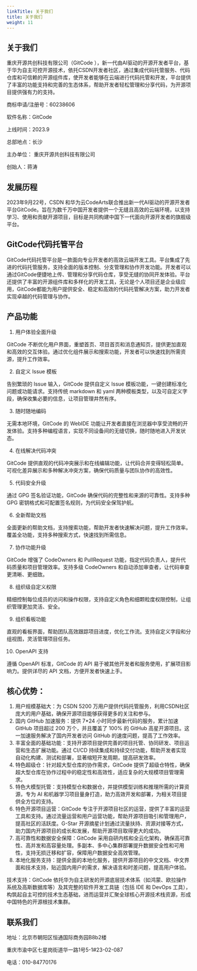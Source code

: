 ```yaml
---
linkTitle: 关于我们
title: 关于我们
weight: 11
---
```


## 关于我们

重庆开源共创科技有限公司（GitCode ），新一代由AI驱动的开源开发者平台，基于华为自主可控开源技术，依托CSDN开发者社区，通过集成代码托管服务、代码仓库和可信赖的开源组件库，使开发者能够在云端进行代码托管和开发，平台提供了丰富的功能支持和完善的生态体系，帮助开发者轻松管理和分享代码，为开源项目提供强有力的支持。

商标申请/注册号：60238606

软件名称：GitCode

上线时间：2023.9

总部地点：长沙

主办单位：  重庆开源共创科技有限公司

创始人：蒋涛

## 发展历程

2023年9月22号，CSDN 和华为云CodeArts联合推出新一代AI驱动的开源开发者平台GitCode。旨在为数千万中国开发者提供一个无缝且高效的云端环境，以支持学习、使用和贡献开源项目，目标是共同构建中国下一代面向开源开发者的旗舰级平台。

## GitCode代码托管平台

GitCode代码托管平台是一款面向专业开发者的高效云端开发工具。平台集成了先进的代码托管服务，支持全面的版本控制、分支管理和协作开发功能。开发者可以通过GitCode便捷地上传、管理和分享代码仓库，享受无缝的协同开发体验。平台还提供了丰富的开源组件库和多样化的开发工具，无论是个人项目还是企业级应用，GitCode都能为用户提供安全、稳定和高效的代码托管解决方案，助力开发者实现卓越的代码管理与协作。

## 产品功能

1. 用户体验全面升级

GitCode 不断优化用户界面，重塑首页、项目首页和消息通知页，提供更加直观和高效的交互体验。通过优化组件展示和搜索功能，开发者可以快速找到所需资源，提升工作效率。

2. 自定义 Issue 模板

告别繁琐的 Issue 输入，GitCode 提供自定义 Issue 模板功能，一键创建标准化问题或功能请求。支持传统 markdown 和 yaml 两种模板类型，以及可自定义字段，确保收集必要的信息，让项目管理井然有序。

3. 随时随地编码

无需本地环境，GitCode 的 WebIDE 功能让开发者直接在浏览器中享受流畅的开发体验。支持多种编程语言，实现不同设备间的无缝切换，随时随地进入开发状态。

4. 在线解决代码冲突

GitCode 提供直观的代码冲突展示和在线编辑功能，让代码合并变得轻松简单。可视化差异展示和多种解决冲突方案，确保代码质量与团队协作的高效性。

5. 代码安全升级

通过 GPG 签名验证功能，GitCode 确保代码的完整性和来源的可靠性。支持多种 GPG 密钥格式和可配置签名规则，为代码安全保驾护航。

6. 全新帮助文档

全面更新的帮助文档，支持搜索功能，帮助开发者快速解决问题，提升工作效率。覆盖全功能，支持多种搜索方式，快速找到所需信息。

7. 协作功能升级

GitCode 增强了 CodeOwners 和 PullRequest 功能，指定代码负责人，提升代码质量和项目管理效率。支持多级 CodeOwners 和自动添加审查者，让代码审查更清晰、更细致。

8. 组织级自定义权限

精细控制每位成员的访问和操作权限，支持自定义角色和细颗粒度权限控制，让组织管理更加灵活、安全。

9. 组织看板功能

直观的看板界面，帮助团队高效跟踪项目进度，优化工作流。支持自定义字段和分组视图，灵活管理项目任务。

10. OpenAPI 支持

遵循 OpenAPI 标准，GitCode 的 API 易于被其他开发者和服务使用，扩展项目影响力。提供详尽的 API 文档，方便开发者快速上手。

## 核心优势：

1. 用户规模基础大：为 CSDN 5200 万用户提供代码托管服务，利用CSDN社区庞大的用户基础，确保开源项目能够获得更多的关注和参与。
2. 国内 GitHub 加速服务：提供 7\*24 小时同步最新代码的服务，累计加速 GitHub 项目超过 200 万个，并且覆盖了 100% 的 GitHub 高星开源项目。这一加速服务解决了国内开发者访问 GitHub 的速度问题，提高了工作效率。
3. 丰富全面的基础功能：支持开源项目提供完善的项目托管、协同研发、项目运营和生态扩展功能。通过 CI/CD 持续集成和持续交付功能，帮助开发者实现自动化构建、测试和部署，显著缩短开发周期，提高研发效率。
4. 特色超级仓：针对超大型仓库的协作需求，GitCode 提供了超级仓特性，确保超大型仓库在协作过程中的稳定性和高效性，适应复杂的大规模项目管理需求。
5. 特色大模型托管：支持模型仓和数据仓，并提供模型训练和推理所需的计算资源，专为 AI 和机器学习项目量身打造，助力高效开发和部署，为相关项目提供全方位的支持。
6. 特色开源项目运营：GitCode 专注于开源项目社区的运营，提供了丰富的运营工具和支持。通过流量运营和用户运营功能，帮助开源项目吸引和管理用户，提高社区的活跃度。G-Star 开源摘星计划通过流量扶持、资源对接等方式，助力国内开源项目的成长和发展，帮助开源项目取得更大的成功。
7. 高可靠性和数据安全保障：GitCode 采用自研内核和全云化架构，确保高可靠性、高并发和高容量处理。多副本、多中心集群部署提升数据安全性和可用性，支持无损迁移和扩容，保障用户数据安全高效管理。
8. 本地化服务支持：提供全面的本地化服务，提供开源项目的中文文档、中文界面和技术支持，贴近国内用户的需求，解决语言和时差问题，提高用户体验。

技术支持：GitCode 依托华为自主研发的开源底层技术体系（如鸿蒙、欧拉操作系统及高斯数据库等）及其完整的软件开发工具链（包括 IDE 和 DevOps 工具），构筑起自主可控的技术生态基础，进而运营并汇聚全球核心开源技术栈资源，形成中国特色的开源根技术集群。

## 联系我们

地址：北京市朝阳区恒通国际商务园B8b2楼

重庆市渝中区七星岗街道华一路1号5-1#23-02-087

电话：010-84770176